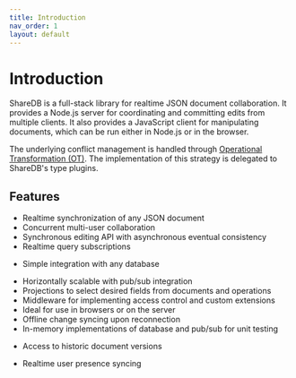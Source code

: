 ```yaml
---
title: Introduction
nav_order: 1
layout: default
---
```


# Introduction

ShareDB is a full-stack library for realtime JSON document collaboration. It provides a Node.js server for coordinating and committing edits from multiple clients. It also provides a JavaScript client for manipulating documents, which can be run either in Node.js or in the browser.

<!-- TODO: Link to types page -->
The underlying conflict management is handled through [Operational Transformation (OT)](https://en.wikipedia.org/wiki/Operational_transformation). The implementation of this strategy is delegated to ShareDB's type plugins.

## Features

 - Realtime synchronization of any JSON document
 - Concurrent multi-user collaboration
 - Synchronous editing API with asynchronous eventual consistency
 - Realtime query subscriptions
 <!-- TODO: Link to DB drivers -->
 - Simple integration with any database
 <!-- TODO: Link to pub/sub -->
 - Horizontally scalable with pub/sub integration
 - Projections to select desired fields from documents and operations
 - Middleware for implementing access control and custom extensions
 - Ideal for use in browsers or on the server
 - Offline change syncing upon reconnection
 - In-memory implementations of database and pub/sub for unit testing
 <!-- TODO: Link to document versioning -->
 - Access to historic document versions
 <!-- TODO: Link to Presence -->
 - Realtime user presence syncing
